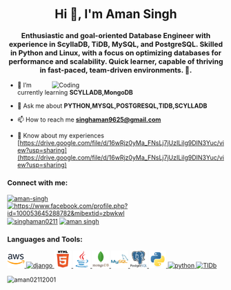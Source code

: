 <h1 align="center">Hi 👋, I'm Aman Singh</h1>
<h3 align="center">Enthusiastic and goal-oriented Database Engineer with experience in ScyllaDB, TiDB, MySQL, and PostgreSQL. Skilled in Python and Linux, with a focus on optimizing databases for performance and scalability. Quick learner, capable of thriving in fast-paced, team-driven environments. 🚀.</h3>
<img align="right" alt="Coding" width="400" src="https://cdn.dribbble.com/users/1162077/screenshots/3848914/programmer.gif">


- 🌱 I’m currently learning **SCYLLADB,MongoDB**

- 💬 Ask me about **PYTHON,MYSQL,POSTGRESQL,TIDB,SCYLLADB**

- 📫 How to reach me **singhaman9625@gmail.com**

- 📄 Know about my experiences [https://drive.google.com/file/d/16wRjz0yMa_FNsLj7jUzILilg9DIN3Yuc/view?usp=sharing](https://drive.google.com/file/d/16wRjz0yMa_FNsLj7jUzILilg9DIN3Yuc/view?usp=sharing)

<h3 align="left">Connect with me:</h3>
<p align="left">
<a href="https://linkedin.com/in/aman-singh" target="blank"><img align="center" src="https://raw.githubusercontent.com/rahuldkjain/github-profile-readme-generator/master/src/images/icons/Social/linked-in-alt.svg" alt="aman-singh" height="30" width="40" /></a>
<a href="https://fb.com/https://www.facebook.com/profile.php?id=100053645288782&mibextid=zbwkwl" target="blank"><img align="center" src="https://raw.githubusercontent.com/rahuldkjain/github-profile-readme-generator/master/src/images/icons/Social/facebook.svg" alt="https://www.facebook.com/profile.php?id=100053645288782&mibextid=zbwkwl" height="30" width="40" /></a>
<a href="https://instagram.com/singhaman0211" target="blank"><img align="center" src="https://raw.githubusercontent.com/rahuldkjain/github-profile-readme-generator/master/src/images/icons/Social/instagram.svg" alt="singhaman0211" height="30" width="40" /></a>
<a href="https://www.leetcode.com/aman singh" target="blank"><img align="center" src="https://raw.githubusercontent.com/rahuldkjain/github-profile-readme-generator/master/src/images/icons/Social/leet-code.svg" alt="aman singh" height="30" width="40" /></a>
</p>

<h3 align="left">Languages and Tools:</h3>
<p align="left"> <a href="https://aws.amazon.com" target="_blank" rel="noreferrer"> <img src="https://raw.githubusercontent.com/devicons/devicon/master/icons/amazonwebservices/amazonwebservices-original-wordmark.svg" alt="aws" width="40" height="40"/> </a> <a href="https://www.djangoproject.com/" target="_blank" rel="noreferrer"> <img src="https://cdn.worldvectorlogo.com/logos/django.svg" alt="django" width="40" height="40"/> </a> <a href="https://www.w3.org/html/" target="_blank" rel="noreferrer"> <img src="https://raw.githubusercontent.com/devicons/devicon/master/icons/html5/html5-original-wordmark.svg" alt="html5" width="40" height="40"/> </a> <a href="https://www.java.com" target="_blank" rel="noreferrer"> <img src="https://raw.githubusercontent.com/devicons/devicon/master/icons/java/java-original.svg" alt="java" width="40" height="40"/> </a> <a href="https://www.mongodb.com/" target="_blank" rel="noreferrer"> <img src="https://raw.githubusercontent.com/devicons/devicon/master/icons/mongodb/mongodb-original-wordmark.svg" alt="mongodb" width="40" height="40"/> </a> <a href="https://www.mysql.com/" target="_blank" rel="noreferrer"> <img src="https://raw.githubusercontent.com/devicons/devicon/master/icons/mysql/mysql-original-wordmark.svg" alt="mysql" width="40" height="40"/> </a> <a href="https://www.postgresql.org" target="_blank" rel="noreferrer"> <img src="https://raw.githubusercontent.com/devicons/devicon/master/icons/postgresql/postgresql-original-wordmark.svg" alt="postgresql" width="40" height="40"/> </a> <a href="https://www.python.org" target="_blank" rel="noreferrer"> <img src="https://raw.githubusercontent.com/devicons/devicon/master/icons/python/python-original.svg" alt="python" width="40" height="40"/> </a> <a href="https://www.pingcap.com/" target="_blank" rel="noreferrer"> <img src="https://static.pingcap.com/files/2024/09/26025718/TiDB-Logo-overview.png" alt="python" width="40" height="40"/> </a> <a href="https://www.pingcap.com/" target="_blank" rel="noreferrer"> <img src="https://www.pingcap.com/" alt="TIDb" width="40" height="40"/> </a> </p>


<p><img align="center" src="https://github-readme-stats.vercel.app/api/top-langs?username=aman02112001&show_icons=true&locale=en&layout=compact" alt="aman02112001" /></p>
